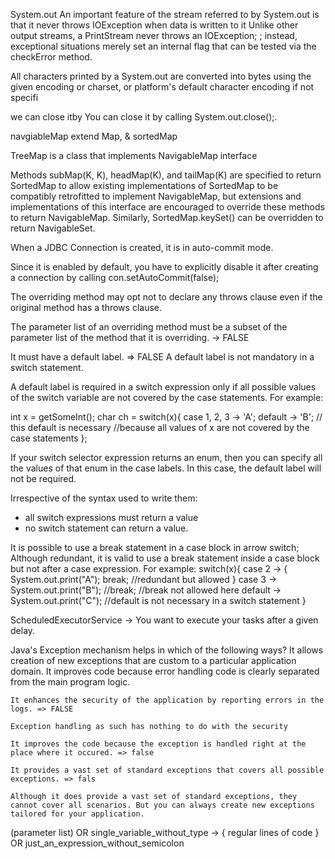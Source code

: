 

System.out
An important feature of the stream referred to by System.out is that it never throws IOException when data is written to it
Unlike other output streams, a PrintStream never throws an IOException; ; instead, exceptional situations merely set an internal flag that can be tested via the checkError method. 

All characters printed by a System.out are converted into bytes using the given encoding or charset, or platform's default character encoding if not specifi

we can close itby You can close it by calling System.out.close();.




navgiableMap extend Map, & sortedMap



TreeMap is a class that implements NavigableMap interface





Methods subMap(K, K), headMap(K), and tailMap(K) are specified to return SortedMap to allow existing implementations of SortedMap to be compatibly retrofitted to implement NavigableMap, but extensions and implementations of this interface are encouraged to override these methods to return NavigableMap. Similarly, SortedMap.keySet() can be overridden to return NavigableSet.





When a JDBC Connection is created, it is in auto-commit mode.

Since it is enabled by default, you have to explicitly disable it after creating a connection by calling con.setAutoCommit(false);



The overriding method may opt not to declare any throws clause even if the original method has a throws clause.





The parameter list of an overriding method must be a subset of the parameter list of the method that it is overriding. -> FALSE






It must have a default label. => FALSE
A default label is not mandatory in a switch statement.

A default label is required in a switch expression only if all possible values of the switch variable are not covered by the case statements. For example:

int x = getSomeInt();
char ch = switch(x){
    case 1, 2, 3 -> 'A';
    default -> 'B';  // this default is necessary
    //because all values of x are not covered by the case statements
};

If your switch selector expression returns an enum, then you can specify all the values of that enum in the case labels. In this case, the default label will not be required.



Irrespective of the syntax used to write them:
   - all switch expressions must return a value
   - no switch statement can return a value.



It is possible to use a break statement in a case block in arrow switch;
Although redundant, it is valid to use a break statement inside a case block but not after a case expression. For example:
switch(x){
    case 2 -> {
         System.out.print("A");
         break; //redundant but allowed
      }
    case 3 -> System.out.print("B");
              //break; //break not allowed here
    default -> System.out.print("C"); //default is not necessary in a switch statement
}





ScheduledExecutorService -> You want to execute your tasks after a given delay.



Java's Exception mechanism helps in which of the following ways?
    It allows creation of new exceptions that are custom to a particular application domain.
    It improves code because error handling code is clearly separated from the main program logic.


    It enhances the security of the application by reporting errors in the logs. => FALSE

    Exception handling as such has nothing to do with the security

    It improves the code because the exception is handled right at the place where it occured. => false

    It provides a vast set of standard exceptions that covers all possible exceptions. => fals

    Although it does provide a vast set of standard exceptions, they cannot cover all scenarios. But you can always create new exceptions tailored for your application.





(parameter list) OR single_variable_without_type
    -> { regular lines of code } OR just_an_expression_without_semicolon












